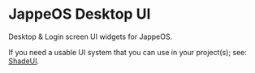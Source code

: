 # JappeOS Desktop UI
Desktop &amp; Login screen UI widgets for JappeOS.

If you need a usable UI system that you can use in your project(s); see: [ShadeUI](https://github.com/Jappe-OS/ShadeUI).

